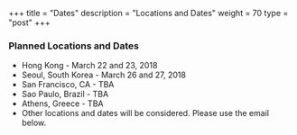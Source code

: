 +++
title = "Dates"
description = "Locations and Dates"
weight = 70
type = "post"
+++

### Planned Locations and Dates
  * Hong Kong - March 22 and 23, 2018
  * Seoul, South Korea - March 26 and 27, 2018
  * San Francisco, CA - TBA
  * Sao Paulo, Brazil - TBA
  * Athens, Greece - TBA
  * Other locations and dates will be considered. Please use the email below.